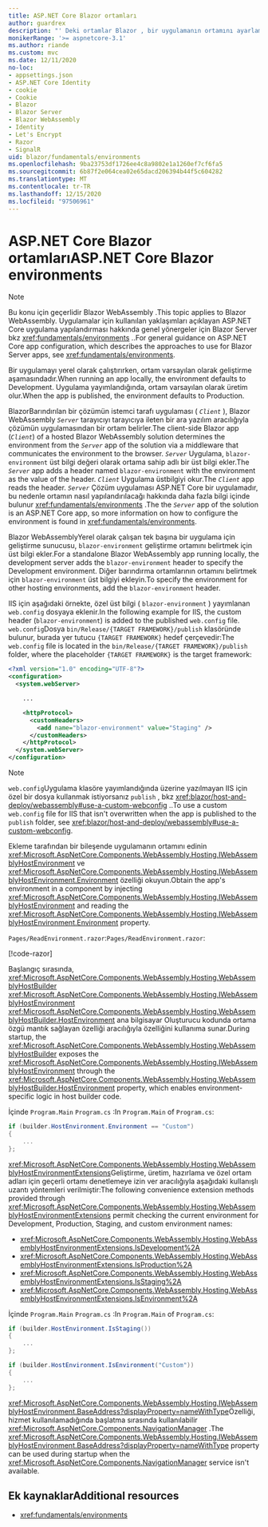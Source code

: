 ```yaml
---
title: ASP.NET Core Blazor ortamları
author: guardrex
description: "' Deki ortamlar Blazor , bir uygulamanın ortamını ayarlama dahil hakkında bilgi edinin Blazor WebAssembly ."
monikerRange: '>= aspnetcore-3.1'
ms.author: riande
ms.custom: mvc
ms.date: 12/11/2020
no-loc:
- appsettings.json
- ASP.NET Core Identity
- cookie
- Cookie
- Blazor
- Blazor Server
- Blazor WebAssembly
- Identity
- Let's Encrypt
- Razor
- SignalR
uid: blazor/fundamentals/environments
ms.openlocfilehash: 9ba23753df1726ee4c8a9802e1a1260ef7cf6fa5
ms.sourcegitcommit: 6b87f2e064cea02e65dacd206394b44f5c604282
ms.translationtype: MT
ms.contentlocale: tr-TR
ms.lasthandoff: 12/15/2020
ms.locfileid: "97506961"
---
```

# <a name="aspnet-core-no-locblazor-environments"></a><span data-ttu-id="04e1a-103">ASP.NET Core Blazor ortamları</span><span class="sxs-lookup"><span data-stu-id="04e1a-103">ASP.NET Core Blazor environments</span></span>

> [!NOTE]
> <span data-ttu-id="04e1a-104">Bu konu için geçerlidir Blazor WebAssembly .</span><span class="sxs-lookup"><span data-stu-id="04e1a-104">This topic applies to Blazor WebAssembly.</span></span> <span data-ttu-id="04e1a-105">Uygulamalar için kullanılan yaklaşımları açıklayan ASP.NET Core uygulama yapılandırması hakkında genel yönergeler için Blazor Server bkz <xref:fundamentals/environments> ..</span><span class="sxs-lookup"><span data-stu-id="04e1a-105">For general guidance on ASP.NET Core app configuration, which describes the approaches to use for Blazor Server apps, see <xref:fundamentals/environments>.</span></span>

<span data-ttu-id="04e1a-106">Bir uygulamayı yerel olarak çalıştırırken, ortam varsayılan olarak geliştirme aşamasındadır.</span><span class="sxs-lookup"><span data-stu-id="04e1a-106">When running an app locally, the environment defaults to Development.</span></span> <span data-ttu-id="04e1a-107">Uygulama yayımlandığında, ortam varsayılan olarak üretim olur.</span><span class="sxs-lookup"><span data-stu-id="04e1a-107">When the app is published, the environment defaults to Production.</span></span>

<span data-ttu-id="04e1a-108">BlazorBarındırılan bir çözümün istemci tarafı uygulaması ( *`Client`* ), Blazor WebAssembly *`Server`* tarayıcıyı tarayıcıya ileten bir ara yazılım aracılığıyla çözümün uygulamasından bir ortam belirler.</span><span class="sxs-lookup"><span data-stu-id="04e1a-108">The client-side Blazor app (*`Client`*) of a hosted Blazor WebAssembly solution determines the environment from the *`Server`* app of the solution via a middleware that communicates the environment to the browser.</span></span> <span data-ttu-id="04e1a-109">*`Server`* Uygulama, `blazor-environment` üst bilgi değeri olarak ortama sahip adlı bir üst bilgi ekler.</span><span class="sxs-lookup"><span data-stu-id="04e1a-109">The *`Server`* app adds a header named `blazor-environment` with the environment as the value of the header.</span></span> <span data-ttu-id="04e1a-110">*`Client`* Uygulama üstbilgiyi okur.</span><span class="sxs-lookup"><span data-stu-id="04e1a-110">The *`Client`* app reads the header.</span></span> <span data-ttu-id="04e1a-111">*`Server`* Çözüm uygulaması ASP.NET Core bir uygulamadır, bu nedenle ortamın nasıl yapılandırılacağı hakkında daha fazla bilgi içinde bulunur <xref:fundamentals/environments> .</span><span class="sxs-lookup"><span data-stu-id="04e1a-111">The the *`Server`* app of the solution is an ASP.NET Core app, so more information on how to configure the environment is found in <xref:fundamentals/environments>.</span></span>

<span data-ttu-id="04e1a-112">Blazor WebAssemblyYerel olarak çalışan tek başına bir uygulama için geliştirme sunucusu, `blazor-environment` geliştirme ortamını belirtmek için üst bilgi ekler.</span><span class="sxs-lookup"><span data-stu-id="04e1a-112">For a standalone Blazor WebAssembly app running locally, the development server adds the `blazor-environment` header to specify the Development environment.</span></span> <span data-ttu-id="04e1a-113">Diğer barındırma ortamlarının ortamını belirtmek için `blazor-environment` üst bilgiyi ekleyin.</span><span class="sxs-lookup"><span data-stu-id="04e1a-113">To specify the environment for other hosting environments, add the `blazor-environment` header.</span></span>

<span data-ttu-id="04e1a-114">IIS için aşağıdaki örnekte, özel üst bilgi ( `blazor-environment` ) yayımlanan `web.config` dosyaya eklenir.</span><span class="sxs-lookup"><span data-stu-id="04e1a-114">In the following example for IIS, the custom header (`blazor-environment`) is added to the published `web.config` file.</span></span> <span data-ttu-id="04e1a-115">`web.config`Dosya `bin/Release/{TARGET FRAMEWORK}/publish` klasöründe bulunur, burada yer tutucu `{TARGET FRAMEWORK}` hedef çerçevedir:</span><span class="sxs-lookup"><span data-stu-id="04e1a-115">The `web.config` file is located in the `bin/Release/{TARGET FRAMEWORK}/publish` folder, where the placeholder `{TARGET FRAMEWORK}` is the target framework:</span></span>

```xml
<?xml version="1.0" encoding="UTF-8"?>
<configuration>
  <system.webServer>

    ...

    <httpProtocol>
      <customHeaders>
        <add name="blazor-environment" value="Staging" />
      </customHeaders>
    </httpProtocol>
  </system.webServer>
</configuration>
```

> [!NOTE]
> <span data-ttu-id="04e1a-116">`web.config`Uygulama klasöre yayımlandığında üzerine yazılmayan IIS için özel bir dosya kullanmak istiyorsanız `publish` , bkz <xref:blazor/host-and-deploy/webassembly#use-a-custom-webconfig> ..</span><span class="sxs-lookup"><span data-stu-id="04e1a-116">To use a custom `web.config` file for IIS that isn't overwritten when the app is published to the `publish` folder, see <xref:blazor/host-and-deploy/webassembly#use-a-custom-webconfig>.</span></span>

<span data-ttu-id="04e1a-117">Ekleme tarafından bir bileşende uygulamanın ortamını edinin <xref:Microsoft.AspNetCore.Components.WebAssembly.Hosting.IWebAssemblyHostEnvironment> ve <xref:Microsoft.AspNetCore.Components.WebAssembly.Hosting.IWebAssemblyHostEnvironment.Environment> özelliği okuyun.</span><span class="sxs-lookup"><span data-stu-id="04e1a-117">Obtain the app's environment in a component by injecting <xref:Microsoft.AspNetCore.Components.WebAssembly.Hosting.IWebAssemblyHostEnvironment> and reading the <xref:Microsoft.AspNetCore.Components.WebAssembly.Hosting.IWebAssemblyHostEnvironment.Environment> property.</span></span>

<span data-ttu-id="04e1a-118">`Pages/ReadEnvironment.razor`:</span><span class="sxs-lookup"><span data-stu-id="04e1a-118">`Pages/ReadEnvironment.razor`:</span></span>

[!code-razor[](environments/samples_snapshot/ReadEnvironment.razor?highlight=3,7)]

<span data-ttu-id="04e1a-119">Başlangıç sırasında, <xref:Microsoft.AspNetCore.Components.WebAssembly.Hosting.WebAssemblyHostBuilder> <xref:Microsoft.AspNetCore.Components.WebAssembly.Hosting.IWebAssemblyHostEnvironment> <xref:Microsoft.AspNetCore.Components.WebAssembly.Hosting.WebAssemblyHostBuilder.HostEnvironment> ana bilgisayar Oluşturucu kodunda ortama özgü mantık sağlayan özelliği aracılığıyla özelliğini kullanıma sunar.</span><span class="sxs-lookup"><span data-stu-id="04e1a-119">During startup, the <xref:Microsoft.AspNetCore.Components.WebAssembly.Hosting.WebAssemblyHostBuilder> exposes the <xref:Microsoft.AspNetCore.Components.WebAssembly.Hosting.IWebAssemblyHostEnvironment> through the <xref:Microsoft.AspNetCore.Components.WebAssembly.Hosting.WebAssemblyHostBuilder.HostEnvironment> property, which enables environment-specific logic in host builder code.</span></span>

<span data-ttu-id="04e1a-120">İçinde `Program.Main` `Program.cs` :</span><span class="sxs-lookup"><span data-stu-id="04e1a-120">In `Program.Main` of `Program.cs`:</span></span>

```csharp
if (builder.HostEnvironment.Environment == "Custom")
{
    ...
};
```

<span data-ttu-id="04e1a-121"><xref:Microsoft.AspNetCore.Components.WebAssembly.Hosting.WebAssemblyHostEnvironmentExtensions>Geliştirme, üretim, hazırlama ve özel ortam adları için geçerli ortamı denetlemeye izin ver aracılığıyla aşağıdaki kullanışlı uzantı yöntemleri verilmiştir:</span><span class="sxs-lookup"><span data-stu-id="04e1a-121">The following convenience extension methods provided through <xref:Microsoft.AspNetCore.Components.WebAssembly.Hosting.WebAssemblyHostEnvironmentExtensions> permit checking the current environment for Development, Production, Staging, and custom environment names:</span></span>

* <xref:Microsoft.AspNetCore.Components.WebAssembly.Hosting.WebAssemblyHostEnvironmentExtensions.IsDevelopment%2A>
* <xref:Microsoft.AspNetCore.Components.WebAssembly.Hosting.WebAssemblyHostEnvironmentExtensions.IsProduction%2A>
* <xref:Microsoft.AspNetCore.Components.WebAssembly.Hosting.WebAssemblyHostEnvironmentExtensions.IsStaging%2A>
* <xref:Microsoft.AspNetCore.Components.WebAssembly.Hosting.WebAssemblyHostEnvironmentExtensions.IsEnvironment%2A>

<span data-ttu-id="04e1a-122">İçinde `Program.Main` `Program.cs` :</span><span class="sxs-lookup"><span data-stu-id="04e1a-122">In `Program.Main` of `Program.cs`:</span></span>

```csharp
if (builder.HostEnvironment.IsStaging())
{
    ...
};

if (builder.HostEnvironment.IsEnvironment("Custom"))
{
    ...
};
```

<span data-ttu-id="04e1a-123"><xref:Microsoft.AspNetCore.Components.WebAssembly.Hosting.IWebAssemblyHostEnvironment.BaseAddress?displayProperty=nameWithType>Özelliği, hizmet kullanılamadığında başlatma sırasında kullanılabilir <xref:Microsoft.AspNetCore.Components.NavigationManager> .</span><span class="sxs-lookup"><span data-stu-id="04e1a-123">The <xref:Microsoft.AspNetCore.Components.WebAssembly.Hosting.IWebAssemblyHostEnvironment.BaseAddress?displayProperty=nameWithType> property can be used during startup when the <xref:Microsoft.AspNetCore.Components.NavigationManager> service isn't available.</span></span>

## <a name="additional-resources"></a><span data-ttu-id="04e1a-124">Ek kaynaklar</span><span class="sxs-lookup"><span data-stu-id="04e1a-124">Additional resources</span></span>

* <xref:fundamentals/environments>
